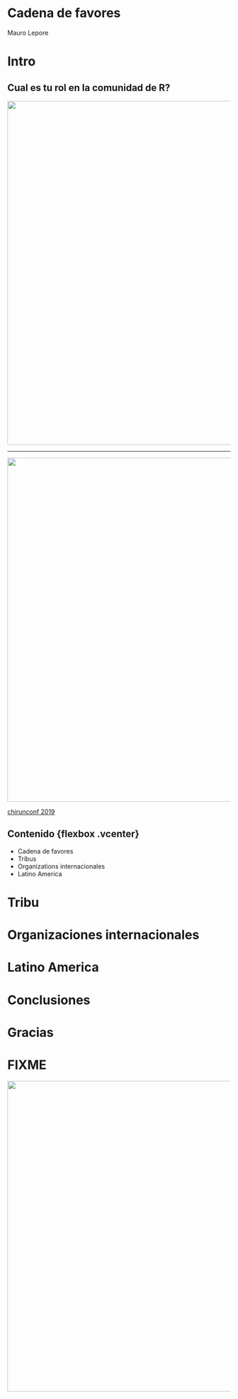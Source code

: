 Cadena de favores
================
Mauro Lepore

# Intro

## Cual es tu rol en la comunidad de R?

<img src=http://i.imgur.com/MCPSbHW.png width=775>

------------------------------------------------------------------------

<img src=http://i.imgur.com/MCPSbHW.png width=775>

[chirunconf
2019](https://maurolepore.github.io/confs/articles/2019_chirunconf_experience.html)

## Contenido {flexbox .vcenter}

-   Cadena de favores
-   Tribus
-   Organizations internacionales
-   Latino America

# Tribu

# Organizaciones internacionales

# Latino America

# Conclusiones

# Gracias

# FIXME

<img src=FIXME width=700>
